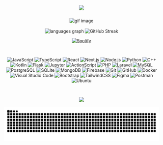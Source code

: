 <h1 align="center">
  <a href="https://git.io/typing-svg">
    <img src="https://readme-typing-svg.herokuapp.com/?lines=Hello,+Everyone!+👋.;I'm+Yuwananta.;Nice+to+meet+you!&center=true&size=35">
  </a>
</h1>

<div align ="center">
  <img height="270" width="650" src="https://media4.giphy.com/media/v1.Y2lkPTc5MGI3NjExY3ozNG0yZWZsNWNvbmlpMmoxbmVnMTR2OHRkcmQzaWpwaTcyemt1ZiZlcD12MV9pbnRlcm5hbF9naWZfYnlfaWQmY3Q9Zw/DyAwqCgksTbPOliPb9/giphy.gif" alt="gif image" />
</div>

<br>
<!-- Displaying the stats and images in the center -->
<div align="center">
  <!-- GitHub language stats -->
  <img src="https://github-readme-stats.vercel.app/api/top-langs?username=yawwnann&locale=en&hide_title=false&layout=compact&card_width=320&langs_count=5&theme=dark&hide_border=false" height="150" alt="languages graph" />
  <!-- GitHub streak stats -->
  <img src="https://streak-stats.demolab.com?user=yawwnann&theme=dark" height="150"  alt="GitHub Streak" />
</div>

<div align ="center">
  
[![Spotify](https://novatorem-weld-ten.vercel.app/api/spotify)](https://open.spotify.com/user/3rpxiap4czveo8clwzcqaf68e)

</div>

<br>

<div align="center">

![JavaScript](https://img.shields.io/badge/javascript-%23F7DF1E.svg?style=for-the-badge&logo=javascript&logoColor=black)
![TypeScript](https://img.shields.io/badge/typescript-%23007ACC.svg?style=for-the-badge&logo=typescript&logoColor=white)
![React](https://img.shields.io/badge/react-%2320232a.svg?style=for-the-badge&logo=react&logoColor=%2361DAFB)
![Next.js](https://img.shields.io/badge/next.js-%23000000.svg?style=for-the-badge&logo=next.js&logoColor=white)
![Node.js](https://img.shields.io/badge/node.js-339933?style=for-the-badge&logo=nodedotjs&logoColor=white)
![Python](https://img.shields.io/badge/python-3670A0?style=for-the-badge&logo=python&logoColor=ffdd54)
![C++](https://img.shields.io/badge/c++-%2300599C.svg?style=for-the-badge&logo=c%2B%2B&logoColor=white)
![Kotlin](https://img.shields.io/badge/kotlin-%237F52FF.svg?style=for-the-badge&logo=kotlin&logoColor=white)
![Flask](https://img.shields.io/badge/flask-%23000000.svg?style=for-the-badge&logo=flask&logoColor=white)
![Jupyter](https://img.shields.io/badge/jupyter-%23F37626.svg?style=for-the-badge&logo=jupyter&logoColor=white)
![ActionScript](https://img.shields.io/badge/ActionScript-%23FF0000.svg?style=for-the-badge&logo=adobe&logoColor=white)
![PHP](https://img.shields.io/badge/php-%23777BB4.svg?style=for-the-badge&logo=php&logoColor=white)
![Laravel](https://img.shields.io/badge/laravel-%23FF2D20.svg?style=for-the-badge&logo=laravel&logoColor=white)
![MySQL](https://img.shields.io/badge/mysql-4479A1.svg?style=for-the-badge&logo=mysql&logoColor=white)
![PostgreSQL](https://img.shields.io/badge/postgresql-%23316192.svg?style=for-the-badge&logo=postgresql&logoColor=white)
![SQLite](https://img.shields.io/badge/sqlite-%2307405e.svg?style=for-the-badge&logo=sqlite&logoColor=white)
![MongoDB](https://img.shields.io/badge/mongodb-%2347A248.svg?style=for-the-badge&logo=mongodb&logoColor=white)
![Firebase](https://img.shields.io/badge/firebase-%23039BE5.svg?style=for-the-badge&logo=firebase&logoColor=white)
![Git](https://img.shields.io/badge/git-%23F05033.svg?style=for-the-badge&logo=git&logoColor=white)
![GitHub](https://img.shields.io/badge/github-%23181717.svg?style=for-the-badge&logo=github&logoColor=white)
![Docker](https://img.shields.io/badge/docker-%230db7ed.svg?style=for-the-badge&logo=docker&logoColor=white)
![Visual Studio Code](https://img.shields.io/badge/vscode-%23007ACC.svg?style=for-the-badge&logo=visual-studio-code&logoColor=white)
![Bootstrap](https://img.shields.io/badge/bootstrap-%238511FA.svg?style=for-the-badge&logo=bootstrap&logoColor=white)
![TailwindCSS](https://img.shields.io/badge/tailwindcss-%2338B2AC.svg?style=for-the-badge&logo=tailwind-css&logoColor=white)
![Figma](https://img.shields.io/badge/figma-%23F24E1E.svg?style=for-the-badge&logo=figma&logoColor=white)
![Postman](https://img.shields.io/badge/Postman-FF6C37?style=for-the-badge&logo=postman&logoColor=white)
![Ubuntu](https://img.shields.io/badge/Ubuntu-E95420?style=for-the-badge&logo=ubuntu&logoColor=white)


</div>

<br>

<p align="center">
  <img src="https://github-profile-trophy.vercel.app/?username=yawwnann&theme=radical&no-frame=false&no-bg=true&margin-w=1&column=9" />
</p>
<p align="center">
  <img src="github-user-contribution (1).svg"/>
</p>
